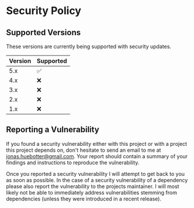 # Security Policy

## Supported Versions

These versions are currently being supported with security updates.

| Version | Supported          |
| ------- | ------------------ |
| 5.x     | :white_check_mark: |
| 4.x     | :x:                |
| 3.x     | :x:                |
| 2.x     | :x:                |
| 1.x     | :x:                |

## Reporting a Vulnerability

If you found a security vulnerability either with this project or with a project this project depends on, don't hesitate to send an email to me at jonas.huebotter@gmail.com.
Your report should contain a summary of your findings and instructions to reproduce the vulnerability.

Once you reported a security vulnerability I will attempt to get back to you as soon as possible.
In the case of a security vulnerability of a dependency please also report the vulnerability to the projects maintainer.
I will most likely not be able to immediately address vulnerabilities stemming from dependencies (unless they were introduced in a recent release).
